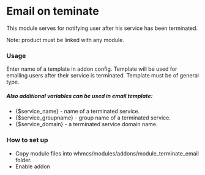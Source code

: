 # Email on teminate #

This module serves for notifying user after his service has been terminated.

Note: product must be linked with any module. 

### Usage ###

Enter name of a template in addon config.
Template will be used for emailing users after their service is terminated.
Template must be of general type.

##### Also additional variables can be used in email template:

* {$service_name} - name of a terminated service.
* {$service_groupname} - group name of a terminated service.
* {$service_domain} - a terminated service domain name.

### How to set up ###

* Copy module files into whmcs/modules/addons/module_terminate_email folder.
* Enable addon
